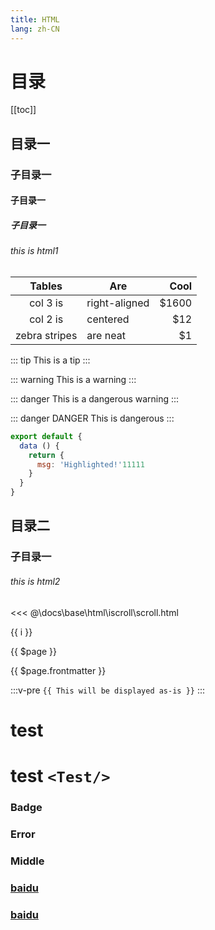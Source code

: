 ```yaml
---
title: HTML
lang: zh-CN
---
```

# 目录
[[toc]]

## 目录一
### 子目录一
#### 子目录一
##### 子目录一
###### this is html1

| Tables        | Are           | Cool
|:-------------:|---------------|------:
| col 3 is      | right-aligned | $1600
| col 2 is      | centered      | $12
| zebra stripes | are neat      | $1    

::: tip
This is a tip
:::

::: warning
This is a warning
:::

::: danger
This is a dangerous warning
:::

::: danger DANGER
This is dangerous
:::

``` js
export default {
  data () {
    return {
      msg: 'Highlighted!'11111
    }
  }
}
```

## 目录二
### 子目录一
###### this is html2

<<< @\docs\base\html\iscroll\scroll.html

<span v-for="i in 3">{{ i }} </span>

{{ $page }}

{{ $page.frontmatter }}

:::v-pre
`{{ This will be displayed as-is }}`
:::

<Test/>

# test <Test/>
# test `<Test/>`

### Badge <Badge text="beta" type="warn"/> <Badge text="0.10.1+"/>
### Error <Badge text="error" type="error"/>
### Middle <Badge text="tips" vertical="middle"/>

### [baidu](https://www.baidu.com/)

### <a href="https://www.baidu.com/" target="_blank">baidu</a><OutboundLink/>